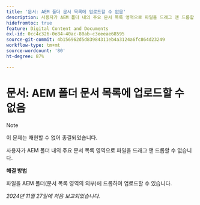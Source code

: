 ```yaml
---
title: '문서: AEM 폴더 문서 목록에 업로드할 수 없음'
description: 사용자가 AEM 폴더 내의 주요 문서 목록 영역으로 파일을 드래그 앤 드롭할 수 없습니다.
hidefromtoc: true
feature: Digital Content and Documents
exl-id: 0cc4c326-0e84-40ac-80ab-c3eeeae68595
source-git-commit: 4b156962d5d83984311eb4a3124a6fc864d23249
workflow-type: tm+mt
source-wordcount: '80'
ht-degree: 87%

---
```


# 문서: AEM 폴더 문서 목록에 업로드할 수 없음

>[!NOTE]
>
>이 문제는 재현할 수 없어 종결되었습니다.

사용자가 AEM 폴더 내의 주요 문서 목록 영역으로 파일을 드래그 앤 드롭할 수 없습니다.

**해결 방법**

파일을 AEM 폴더(문서 목록 영역의 외부)에 드롭하여 업로드할 수 있습니다.

_2024년 11월 27일에 처음 보고되었습니다._
